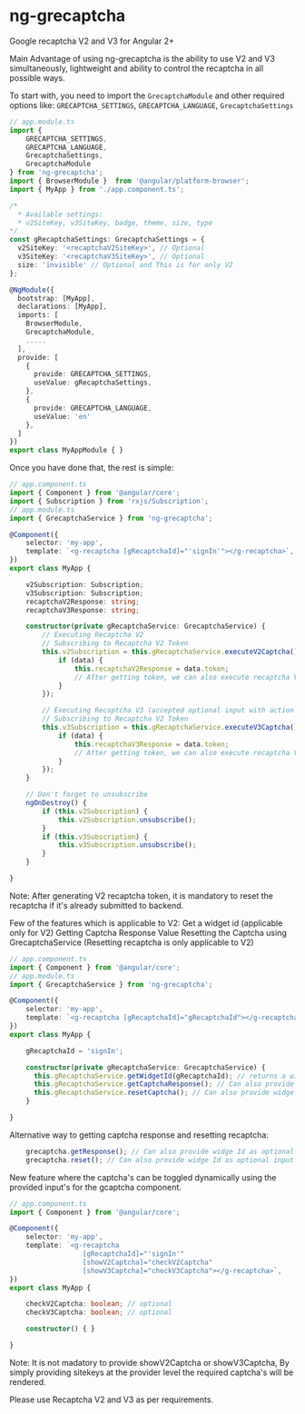 # ng-grecaptcha
Google recaptcha V2 and V3 for Angular 2+

Main Advantage of using ng-grecaptcha is the ability to use V2 and V3 simultaneously, lightweight and ability to control the recaptcha in all possible ways.

To start with, you need to import the `GrecaptchaModule` and
other required options like:
`GRECAPTCHA_SETTINGS`, `GRECAPTCHA_LANGUAGE`, `GrecaptchaSettings`
```typescript
// app.module.ts
import {
    GRECAPTCHA_SETTINGS,
    GRECAPTCHA_LANGUAGE,
    GrecaptchaSettings,
    GrecaptchaModule
} from 'ng-grecaptcha';
import { BrowserModule }  from '@angular/platform-browser';
import { MyApp } from './app.component.ts';

/*
  * Available settings:
  * v2SiteKey, v3SiteKey, badge, theme, size, type
*/
const gRecaptchaSettings: GrecaptchaSettings = {
  v2SiteKey: '<recaptchaV2SiteKey>', // Optional
  v3SiteKey: '<recaptchaV3SiteKey>', // Optional
  size: 'invisible' // Optional and This is for only V2
};

@NgModule({
  bootstrap: [MyApp],
  declarations: [MyApp],
  imports: [
    BrowserModule,
    GrecaptchaModule,
    .....
  ],
  provide: [
    {
      provide: GRECAPTCHA_SETTINGS,
      useValue: gRecaptchaSettings,
    },
    {
      provide: GRECAPTCHA_LANGUAGE,
      useValue: 'en'
    },
  ]
})
export class MyAppModule { }
```

Once you have done that, the rest is simple:
```typescript
// app.component.ts
import { Component } from '@angular/core';
import { Subscription } from 'rxjs/Subscription';
// app.module.ts
import { GrecaptchaService } from 'ng-grecaptcha';

@Component({
    selector: 'my-app',
    template: `<g-recaptcha [gRecaptchaId]="'signIn'"></g-recaptcha>`,
})
export class MyApp {

    v2Subscription: Subscription;
    v3Subscription: Subscription;
    recaptchaV2Response: string;
    recaptchaV3Response: string;

    constructor(private gRecaptchaService: GrecaptchaService) {
        // Executing Recaptcha V2
        // Subscribing to Recaptcha V2 Token
        this.v2Subscription = this.gRecaptchaService.executeV2Captcha().subscribe(data => {
            if (data) {
                this.recaptchaV2Response = data.token;
                // After getting token, we can also execute recaptcha V3 at this step
            }
        });

        // Executing Recaptcha V3 (accepted optional input with action name)
        // Subscribing to Recaptcha V2 Token
        this.v3Subscription = this.gRecaptchaService.executeV3Captcha().subscribe(data => {
            if (data) {
                this.recaptchaV3Response = data.token;
                // After getting token, we can also execute recaptcha V2 at this step
            }
        });
    }

    // Don't forget to unsubscribe
    ngOnDestroy() {
        if (this.v2Subscription) {
            this.v2Subscription.unsubscribe();
        }
        if (this.v3Subscription) {
            this.v3Subscription.unsubscribe();
        }
    }

}
```
Note: After generating V2 recaptcha token, it is mandatory to reset the recaptcha if it's already submitted to backend.

Few of the features which is applicable to V2:
Get a widget id (applicable only for V2)
Getting Captcha Response Value
Resetting the Captcha using GrecaptchaService (Resetting recaptcha is only applicable to V2)
```typescript
// app.component.ts
import { Component } from '@angular/core';
// app.module.ts
import { GrecaptchaService } from 'ng-grecaptcha';

@Component({
    selector: 'my-app',
    template: `<g-recaptcha [gRecaptchaId]="gRecaptchaId"></g-recaptcha>`,
})
export class MyApp {

    gRecaptchaId = 'signIn';

    constructor(private gRecaptchaService: GrecaptchaService) {
      this.gRecaptchaService.getWidgetId(gRecaptchaId); // returns a widget id of type number
      this.gRecaptchaService.getCaptchaResponse(); // Can also provide widge Id as optional input
      this.gRecaptchaService.resetCaptcha(); // Can also provide widge Id as optional input
    }

}
```

Alternative way to getting captcha response and resetting recaptcha:
```typescript
    grecaptcha.getResponse(); // Can also provide widge Id as optional input
    grecaptcha.reset(); // Can also provide widge Id as optional input
```

New feature where the captcha's can be toggled dynamically using the provided input's for the gcaptcha component.
```typescript
// app.component.ts
import { Component } from '@angular/core';

@Component({
    selector: 'my-app',
    template: `<g-recaptcha
                  [gRecaptchaId]="'signIn'"
                  [showV2Captcha]="checkV2Captcha"
                  [showV3Captcha]="checkV3Captcha"></g-recaptcha>`,
})
export class MyApp {

    checkV2Captcha: boolean; // optional
    checkV3Captcha: boolean; // optional

    constructor() { }

}
```

Note: It is not madatory to provide showV2Captcha or showV3Captcha, By simply providing sitekeys at the provider level the required captcha's will be rendered.

Please use Recaptcha V2 and V3 as per requirements.